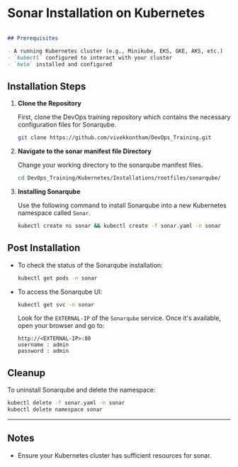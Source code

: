 # Sonar Installation on Kubernetes

````markdown

## Prerequisites

- A running Kubernetes cluster (e.g., Minikube, EKS, GKE, AKS, etc.)
- `kubectl` configured to interact with your cluster
- `helm` installed and configured
````
## Installation Steps

1. **Clone the Repository**

   First, clone the DevOps training repository which contains the necessary configuration files for Sonarqube.

   ```bash
   git clone https://github.com/vivekkontham/DevOps_Training.git


2. **Navigate to the sonar manifest file Directory**

   Change your working directory to the sonarqube manifest files.

   ```bash
   cd DevOps_Training/Kubernetes/Installations/rootfiles/sonarqube/
   ```

3. **Installing Sonarqube**

   Use the following command to install Sonarqube into a new Kubernetes namespace called `Sonar`.

   ```bash
   kubectl create ns sonar && kubectl create -f sonar.yaml -n sonar
   ```

## Post Installation

* To check the status of the Sonarqube installation:

  ```bash
  kubectl get pods -n sonar
  ```


* To access the Sonarqube UI:

   ```bash
   kubectl get svc -n sonar
   ```

   Look for the `EXTERNAL-IP` of the `Sonarqube` service. Once it's available, open your browser and go to:

   ```
   http://<EXTERNAL-IP>:80
   username : admin
   password : admin
   ```

## Cleanup

To uninstall Sonarqube and delete the namespace:

```bash
kubectl delete -f sonar.yaml -n sonar
kubectl delete namespace sonar
```

---

## Notes

* Ensure your Kubernetes cluster has sufficient resources for sonar.
